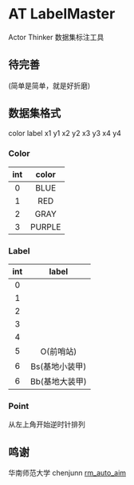 # AT LabelMaster

Actor Thinker 数据集标注工具

## 待完善
(简单是简单，就是好折磨)

## 数据集格式
color label x1 y1 x2 y2 x3 y3 x4 y4

### Color
| int | color |
| :---: | :---: |
| 0 | BLUE |
| 1 | RED |
| 2 | GRAY |
| 3 | PURPLE |

### Label
| int | label |
| :---: | :---: |
| 0 |  | G |
| 1 |  | 1 |
| 2 |  | 2 |
| 3 |  | 3 |
| 4 |  | 4 |
| 5  | O(前哨站) |
| 6 | Bs(基地小装甲) | 
| 6 | Bb(基地大装甲) |

### Point
从左上角开始逆时针排列

## 鸣谢 
华南师范大学 chenjunn [rm_auto_aim](https://github.com/chenjunnn/rm_auto_aim.git)
